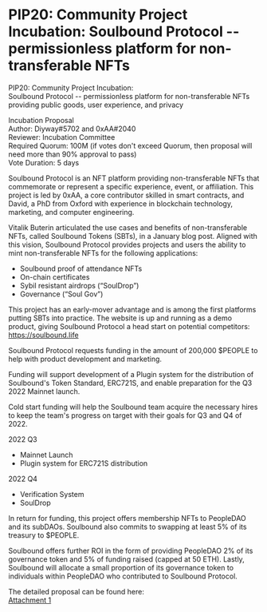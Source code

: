 # PIP20: Community Project Incubation: Soulbound Protocol -- permissionless platform for non-transferable NFTs

PIP20: Community Project Incubation:  
Soulbound Protocol -- permissionless platform for non-transferable NFTs providing public goods, user experience, and privacy

Incubation Proposal  
Author: Diyway#5702 and 0xAA#2040  
Reviewer: Incubation Committee  
Required Quorum: 100M (if votes don't exceed Quorum, then proposal will need more than 90% approval to pass)  
Vote Duration: 5 days

Soulbound Protocol is an NFT platform providing non-transferable NFTs that commemorate or represent a specific experience, event, or affiliation. This project is led by 0xAA, a core contributor skilled in smart contracts, and David, a PhD from Oxford with experience in blockchain technology, marketing, and computer engineering.

Vitalik Buterin articulated the use cases and benefits of non-transferable NFTs, called Soulbound Tokens (SBTs), in a January blog post. Aligned with this vision, Soulbound Protocol provides projects and users the ability to mint non-transferable NFTs for the following applications:

- Soulbound proof of attendance NFTs
- On-chain certificates
- Sybil resistant airdrops (“SoulDrop”)
- Governance (“Soul Gov”)

This project has an early-mover advantage and is among the first platforms putting SBTs into practice. The website is up and running as a demo product, giving Soulbound Protocol a head start on potential competitors: https://soulbound.life

Soulbound Protocol requests funding in the amount of 200,000 $PEOPLE to help with product development and marketing.

Funding will support development of a Plugin system for the distribution of Soulbound's Token Standard, ERC721S, and enable preparation for the Q3 2022 Mainnet launch.

Cold start funding will help the Soulbound team acquire the necessary hires to keep the team's progress on target with their goals for Q3 and Q4 of 2022.

2022 Q3

- Mainnet Launch
- Plugin system for ERC721S distribution

2022 Q4

- Verification System
- SoulDrop

In return for funding, this project offers membership NFTs to PeopleDAO and its subDAOs. Soulbound also commits to swapping at least 5% of its treasury to $PEOPLE.

Soulbound offers further ROI in the form of providing PeopleDAO 2% of its governance token and 5% of funding raised (capped at 50 ETH). Lastly, Soulbound will allocate a small proportion of its governance token to individuals within PeopleDAO who contributed to Soulbound Protocol.

The detailed proposal can be found here:  
[Attachment 1](./PIP20-attachment1.pdf)
